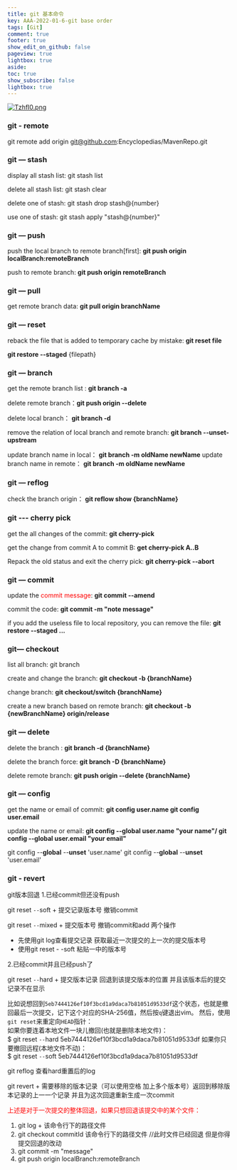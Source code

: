 ```yaml
---
title: git 基本命令
key: AAA-2022-01-6-git base order
tags: [Git]
comment: true
footer: true
show_edit_on_github: false
pageview: true
lightbox: true
aside:
toc: true
show_subscribe: false
lightbox: true
---
```




[![TzhfI0.png](https://s4.ax1x.com/2022/01/06/TzhfI0.png)](https://imgtu.com/i/TzhfI0)

### git - remote
git remote add origin git@github.com:Encyclopedias/MavenRepo.git

### git — stash

display all stash list:  git stash list

delete all stash list: git stash clear

delete one of stash: git stash drop stash@{number}

use one of stash: git stash apply "stash@{number}"

### git — push

push the local branch to remote branch[first]: **git push origin localBranch:remoteBranch**

push to remote branch: **git push origin remoteBranch**

### git — pull

get remote branch data: **git pull origin branchName**

### git — reset

reback the file that is added to temporary cache by mistake: **git reset file**

**git restore --staged** {filepath}



### git — branch

get the remote branch list : **git branch -a**

delete remote branch：**git push origin --delete <branchName>**

delete local branch： **git branch -d <branch>**

remove the relation of local branch and remote branch: **git branch --unset-upstream**

update branch name in local： **git branch -m oldName newName**
update branch name in remote： **git branch -m oldName newName**


###  git — reflog

check the branch origin： **git reflow show {branchName}**

### git --- cherry pick

get the all changes of the commit: **git cherry-pick <Hash A> <Hash B>**

get the change from commit A to commit B: **get cherry-pick A..B**

Repack the old status and exit the cherry pick: **git cherry-pick --abort**



### git — commit

update the <font color=red>commit message</font>: **git commit --amend**

commit the code: **git commit -m "note message"**

if you add the useless file to local repository, you can remove the file: **git restore --staged <file>...**



### git— checkout

list all branch: git branch

create and change the branch: **git checkout -b {branchName}**

change branch: **git checkout/switch {branchName}**

create a new branch based on remote branch: **git checkout -b {newBranchName} origin/release**



### git — delete

delete the branch :   **git branch -d {branchName}**

delete the branch force:   **git branch -D {branchName}**

delete remote branch: **git push origin --delete {branchName}**

### git — config

get the name or email of commit:  **git config user.name  git config user.email**

update the name or email: **git config --global user.name "your name"/ git config --global user.email "your email"**

git config --**global** --**unset** 'user.name' git config --**global** --**unset** 'user.email'

### git - revert

git版本回退
1.已经commit但还没有push

git reset `--`soft + 提交记录版本号 撤销commit

git reset `--`mixed + 提交版本号 撤销commit和add 两个操作

 + 先使用git log查看提交记录 获取最近一次提交的上一次的提交版本号
 + 使用git reset - -soft 粘贴一中的版本号

2.已经commit并且已经push了

git reset `--`hard + 提交版本记录 回退到该提交版本的位置 并且该版本后的提交记录不在显示

比如说想回到`5eb7444126ef10f3bcd1a9daca7b81051d9533df`这个状态，也就是撤回最后一次提交，记下这个对应的SHA-256值，然后按`q`键退出vim。
然后，使用`git reset`来重定向`HEAD`指针：<br/>
如果你要连着本地文件一块儿撤回(也就是删除本地文件)：<br/>
$ git reset `--`hard 5eb7444126ef10f3bcd1a9daca7b81051d9533df
如果你只要撤回远程(本地文件不动)：<br/>
$ git reset `--`soft 5eb7444126ef10f3bcd1a9daca7b81051d9533df

git reflog 查看hard重置后的log

git revert + 需要移除的版本记录（可以使用空格 加上多个版本号）返回到移除版本记录的上一一个记录 并且为这次回退重新生成一次commit

<font color = red>上述是对于一次提交的整体回退，如果只想回退该提交中的某个文件：</font>
1. git log + 该命令行下的路径文件
2. git checkout commitId 该命令行下的路径文件 //此时文件已经回退 但是你得提交回退的改动
3. git commit -m "message"
4. git push origin localBranch:remoteBranch
